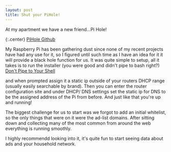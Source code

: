 ```yaml
---
layout: post
title: Shut your PiHole!
---
```


At my apartment we have a new friend...Pi Hole!  

{:.center}
[PiHole Github](https://github.com/pi-hole/pi-hole)  

My Raspberry Pi has been gathering dust since none of my recent projects have had any use for it, so I figured until such time as I have an idea for it it will provide a black hole function for us.  It was quite simple to setup, all it takes is to run the installer (you were good and didn't pipe to bash right?)  
[Don't Pipe to Your Shell](https://www.seancassidy.me/dont-pipe-to-your-shell.html)  

  and when prompted assign it a static ip outside of your routers DHCP range (usually easily searchable by brand).  Then you can enter the router configuration site and under DHCP/ DNS settings set the static ip for DNS to be the assigned address of the Pi from before.  And just like that you're up and running!  

  The biggest challenge for us to start was we forgot to add an initial whitelist, so the only things that were on it were the ad-list domains.  After sitting down and collecting many of the most common from around the web everything is running smoothly.  

  I highly recommendd looking into it, it's quite fun to start seeing data about ads and your household network.
